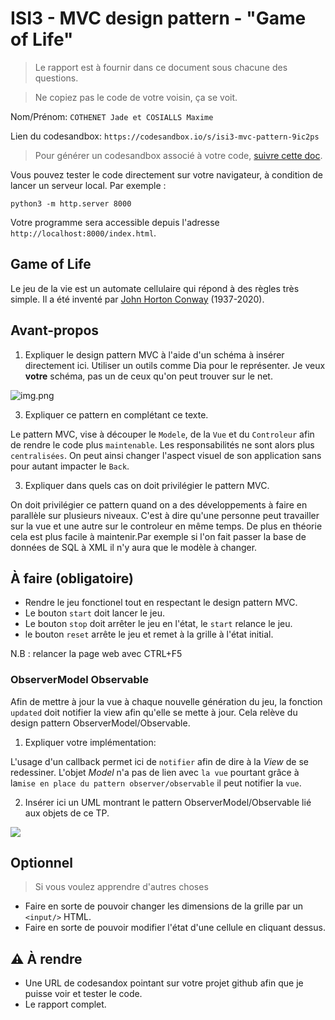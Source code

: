# ISI3 - MVC design pattern - "Game of Life"

> Le rapport est à fournir dans ce document sous chacune des questions.

> Ne copiez pas le code de votre voisin, ça se voit.

Nom/Prénom: `COTHENET Jade et COSIALLS Maxime`

Lien du codesandbox: `https://codesandbox.io/s/isi3-mvc-pattern-9ic2ps`

> Pour générer un codesandbox associé à votre code, [suivre cette doc](https://codesandbox.io/docs/importing#import-from-github).

Vous pouvez tester le code directement sur votre navigateur, à condition de lancer un serveur local. Par exemple :

```python3 -m http.server 8000```

Votre programme sera accessible depuis l'adresse `http://localhost:8000/index.html`.



## Game of Life

Le jeu de la vie est un automate cellulaire qui répond à des règles très simple.
Il a été inventé par [John Horton Conway](https://fr.wikipedia.org/wiki/John_Horton_Conway) (1937-2020).

## Avant-propos

1. Expliquer le design pattern MVC à l'aide d'un schéma à insérer directement ici.
Utiliser un outils comme Dia pour le représenter. Je veux **votre** schéma, pas un de ceux qu'on peut trouver sur le net.

![img.png](img.png)

3. Expliquer ce pattern en complétant ce texte.

Le pattern MVC, vise à découper le `Modele`, de la `Vue` et du `Controleur` afin de rendre le code plus `maintenable`.
Les responsabilités ne sont alors plus `centralisées`.
On peut ainsi changer l'aspect visuel de son application sans pour autant impacter le `Back`.

3. Expliquer dans quels cas on doit privilégier le pattern MVC.

On doit privilégier ce pattern quand on a des développements à faire en parallèle sur plusieurs niveaux. C'est à dire
qu'une personne peut travailler sur la vue et une autre sur le controleur en même temps. De plus en théorie cela est
plus facile à maintenir.Par exemple si l'on fait passer la base de données de SQL à XML il n'y aura que le modèle à changer.

## À faire (obligatoire)

- Rendre le jeu fonctionel tout en respectant le design pattern MVC.
- Le bouton `start` doit lancer le jeu.
- Le bouton `stop` doit arrêter le jeu en l'état, le `start` relance le jeu.
- le bouton `reset` arrête le jeu et remet à la grille à l'état initial.

N.B : relancer la page web avec CTRL+F5

### ObserverModel Observable

Afin de mettre à jour la vue à chaque nouvelle génération du jeu, la fonction `updated` doit notifier la view afin qu'elle se mette à jour.
Cela relève du design pattern ObserverModel/Observable.

1. Expliquer votre implémentation:

L'usage d'un callback permet ici de `notifier` afin de dire à la _View_ de se redessiner.
L'objet _Model_ n'a pas de lien avec `la vue` pourtant grâce à la`mise en place du pattern observer/observable` il peut notifier la `vue`.

2. Insérer ici un UML montrant le pattern ObserverModel/Observable lié aux objets de ce TP.

![](DiagramObs.drawio.png)

## Optionnel

> Si vous voulez apprendre d'autres choses

- Faire en sorte de pouvoir changer les dimensions de la grille par un `<input/>` HTML.
- Faire en sorte de pouvoir modifier l'état d'une cellule en cliquant dessus.

## :warning: À rendre

- Une URL de codesandox pointant sur votre projet github afin que je puisse voir et tester le code.
- Le rapport complet.
